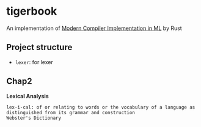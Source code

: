# tigerbook

An implementation of [Modern Compiler Implementation in ML](https://www.cs.princeton.edu/~appel/modern/ml/) by Rust

## Project structure

- `lexer`: for lexer

## Chap2

**Lexical Analysis**

```text
lex-i-cal: of or relating to words or the vocabulary of a language as distinguished from its grammar and construction
Webster's Dictionary
```